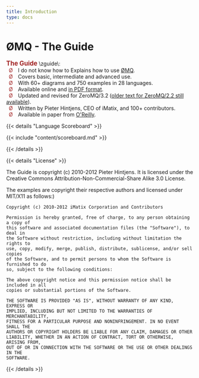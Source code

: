 ```yaml
---
title: Introduction
type: docs
---
```


# ØMQ - The Guide

<p>
<span style="font-size:larger;"><strong><span style="color: #a02020">The Guide</span></strong></span> \zguide\:<br>
 <span style="color: #a02020">Ø</span>  I do not know how to Explains how to use <a href="http://www.zeromq.com">ØMQ</a>.<br>
 <span style="color: #a02020">Ø</span>  Covers basic, intermediate and advanced use.<br>
 <span style="color: #a02020">Ø</span>  With 60+ diagrams and 750 examples in 28 languages.<br>
 <span style="color: #a02020">Ø</span>  Available online and <a href="http://hintjens.com/books">in PDF format</a>.<br>
 <span style="color: #a02020">Ø</span>  Updated and revised for ZeroMQ/3.2 (<a href="http://zguide2.zeromq.org">older text for ZeroMQ/2.2 still available</a>).<br>
 <span style="color: #a02020">Ø</span>  Written by Pieter Hintjens, CEO of iMatix, and 100+ contributors.<br>
 <span style="color: #a02020">Ø</span>  Available in paper from <a href="http://shop.oreilly.com/product/0636920026136.do">O'Reilly</a>.
</p>

{{< details "Language Scoreboard" >}}

{{< include "content/scoreboard.md" >}}

{{< /details >}}

{{< details "License" >}}

The Guide is copyright (c) 2010-2012 Pieter Hintjens.
It is licensed under the Creative Commons Attribution-Non-Commercial-Share Alike 3.0 License.

The examples are copyright their respective authors and licensed under MIT/X11 as follows:)

```
Copyright (c) 2010-2012 iMatix Corporation and Contributors

Permission is hereby granted, free of charge, to any person obtaining a copy of
this software and associated documentation files (the "Software"), to deal in
the Software without restriction, including without limitation the rights to
use, copy, modify, merge, publish, distribute, sublicense, and/or sell copies
of the Software, and to permit persons to whom the Software is furnished to do
so, subject to the following conditions:

The above copyright notice and this permission notice shall be included in all
copies or substantial portions of the Software.

THE SOFTWARE IS PROVIDED "AS IS", WITHOUT WARRANTY OF ANY KIND, EXPRESS OR
IMPLIED, INCLUDING BUT NOT LIMITED TO THE WARRANTIES OF MERCHANTABILITY,
FITNESS FOR A PARTICULAR PURPOSE AND NONINFRINGEMENT. IN NO EVENT SHALL THE
AUTHORS OR COPYRIGHT HOLDERS BE LIABLE FOR ANY CLAIM, DAMAGES OR OTHER
LIABILITY, WHETHER IN AN ACTION OF CONTRACT, TORT OR OTHERWISE, ARISING FROM,
OUT OF OR IN CONNECTION WITH THE SOFTWARE OR THE USE OR OTHER DEALINGS IN THE
SOFTWARE.
```
{{< /details >}}
